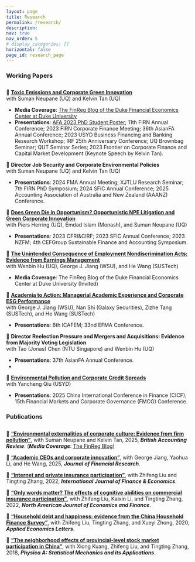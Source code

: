 ```yaml
---
layout: page
title: Research
permalink: /research/
description: 
nav: true
nav_order: 5
# display_categories: []
horizontal: false
page_id: research_page
---
```

<style>
#working-papers, #publications {
    padding-bottom: 0.7rem;
}
.research_page .sub-s-title
{
  padding-left: 1.5rem;
}
</style>
<p class="research-sep"></p>



### Working Papers


📝 [**Toxic Emissions and Corporate Green Innovation**](https://papers.ssrn.com/sol3/papers.cfm?abstract_id=4113290)
<br><span class="sub-s-title">with Suman Neupane (UQ) and Kelvin Tan (UQ)</span>
- **Media Coverage**: [The FinReg Blog of the Duke Financial Economics Center at Duke University](https://sites.duke.edu/thefinregblog/2022/11/29/toxic-emissions-and-corporate-green-innovation/)
- **Presentations**: [AFA 2023 PhD Student Poster](https://www.aeaweb.org/conference/2023/program/paper/9BZA8sh7); 11th FIRN Annual Conference; 2023 FIRN Corporate Finance Meeting; 36th AsianFA Annual Conference; 2023 USYD Business Financing and Banking Research Workshop; IRF 25th Anniversary Conference; UQ Brownbag Seminar; QUT Seminar Series; 2023 Frontier on Corporate Finance and Capital Market Development (Keynote Speech by Kelvin Tan).
  
<p class="research-sep2"></p>

📝  **Director Job Security and Corporate Environmental Policies**
<br><span class="sub-s-title">with Suman Neupane (UQ) and Kelvin Tan (UQ)</span>
- **Presentations**: 2024 FMA Annual Meeting; XJTLU Research Seminar; 7th FIRN PhD Symposium; 2024 SFiC Annual Conference; 2025 Accounting Association of Australia and New Zealand (AAANZ) Conference.

<p class="research-sep2"></p>

📝 [**Does Green Die in Opportunism? Opportunistic NPE Litigation and Green Corporate Innovation**](https://papers.ssrn.com/sol3/papers.cfm?abstract_id=4634083)
<br><span class="sub-s-title">with Piers Herring (UQ), Emdad Islam (Monash), and Suman Neupane (UQ)</span>
- **Presentations**: 2023 CFRI&CIRF; 2023 SFiC Annual Conference; 2023 NZFM; 4th CEFGroup Sustainable Finance and Accounting Symposium.

<p class="research-sep2"></p>

📝 [**The Unintended Consequence of Employment Nondiscrimination Acts: Evidence from Earnings Management**](https://papers.ssrn.com/sol3/papers.cfm?abstract_id=4683340)
<br><span class="sub-s-title">with Wenbin Hu (UQ), George J. Jiang (WSU), and He Wang (SUSTech)</span>
- **Media Coverage**: The FinReg Blog of the Duke Financial Economics Center at Duke University (Invited)

<p class="research-sep2"></p>

📝  [**Academia to Action: Managerial Academic Experience and Corporate ESG Performance**](https://papers.ssrn.com/sol3/papers.cfm?abstract_id=4652447)
<br><span class="sub-s-title">with George J. Jiang (WSU), Nan Shi (Galaxy Securities), Zizhe Tang (SUSTech), and He Wang (SUSTech)</span>
- **Presentations**: 6th ICAFEM; 33nd EFMA Conference.

<p class="research-sep2"></p>

📝 **Director Reelection Pressure and Mergers and Acquisitions: Evidence from Majority Voting Legislation**
<br><span class="sub-s-title">with Tao (Jonas) Chen (NTU Singapore) and Wenbin Hu (UQ)</span>
- **Presentations**: 37th AsianFA Annual Conference.
- 
<p class="research-sep2"></p>

📝 [**Environmental Pollution and Corporate Credit Spreads**](https://papers.ssrn.com/sol3/papers.cfm?abstract_id=5078106)
<br><span class="sub-s-title">with Yancheng Qiu (USYD)</span>
- **Presentations**: 2025 China International Conference in Finance (CICF); 15th Financial Markets and Corporate Governance (FMCG) Conference.

<p class="research-sep"></p>

### Publications


📄 [**“Environmental externalities of corporate culture: Evidence from firm pollution”**](https://doi.org/10.1016/j.bar.2025.101699), with Suman Neupane and Kelvin Tan, 2025, _**British Accounting Review**_. (_**Media Coverage**_: [The FinReg Blog](https://sites.duke.edu/thefinregblog/2024/01/08/environmental-externalities-of-corporate-culture-evidence-from-firm-pollution/))

📄 [**“Academic CEOs and corporate innovation”**](http://doi.org/10.1111/jfir.12469), with George Jiang, Yaohua Li, and He Wang, 2025, _**Journal of Financial Research**_.

📄 [**“Internet and private insurance participation”**](https://onlinelibrary.wiley.com/doi/full/10.1002/ijfe.2227?casa_token=531gXK6ydT0AAAAA%3A9E4Q_tcSu9rSrQn2pgWRMxAIBXCBwy2jZHRS_UMHNRkdEbqhaWxHOHiEgEFedkLrusBmaKEvgmkmkhQ), with Zhifeng Liu and Tingting Zhang, 2022, _**International Journal of Finance & Economics**_.

📄 [**“Only words matter? The effects of cognitive abilities on commercial insurance participation”**](https://www.sciencedirect.com/science/article/pii/S1062940822000468?casa_token=s0qQeJ8SMVMAAAAA:ahfXLCAbzPRX6oAhRzIyiQp4EtGcHi21Pm4eATOZyBagbvrNoWzHElLvgwbzpk2L7MEBkHn7nQ), with
   Zhifeng Liu, Kaixin Li, and Tingting Zhang, 2022, _**North American Journal of Economics and Finance**_.

📄 [**“Household debt and happiness: evidence from the China Household Finance Survey”**](https://www.tandfonline.com/doi/abs/10.1080/13504851.2019.1610706), with Zhifeng Liu, Tingting Zhang, and Xueyi Zhong, 2020, _**Applied Economics Letters**_.

📄 [**“The neighborhood effects of provincial-level stock market participation in China”**](https://www.sciencedirect.com/science/article/pii/S0378437118307568?casa_token=WyTMwtrgXTMAAAAA:NTfcY_hc9MWVe9kubI8z6yxuGFaPLoxkG_LLbCw27vc47O_DYhoJuQz6LOW1J3TmoxU8_sYVvA), with Xiong Kuang,
   Zhifeng Liu, and Tingting Zhang, 2018, _**Physica A: Statistical Mechanics and its Applications**_.
